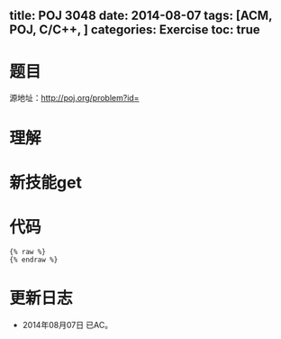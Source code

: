 title: POJ 3048 
date: 2014-08-07 
tags: [ACM, POJ, C/C++, ]
categories: Exercise
toc: true
---
# 题目
源地址：http://poj.org/problem?id=

# 理解

<!-- more -->

# 新技能get

# 代码
```
{% raw %}
{% endraw %}
```
	
# 更新日志
- 2014年08月07日 已AC。